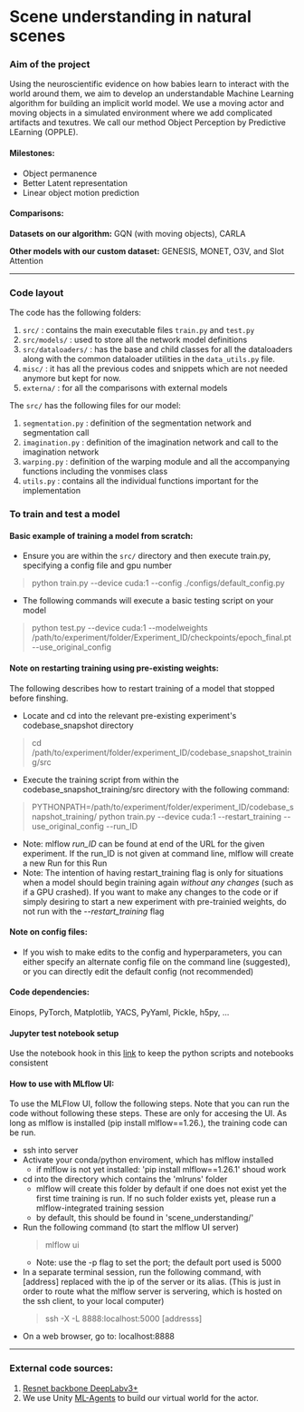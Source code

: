 # Scene understanding in natural scenes

### Aim of the project
Using the neuroscientific evidence on how babies learn to interact with the world around them,
we aim to develop an understandable Machine Learning algorithm for building an implicit world model.
We use a moving actor and moving objects in a simulated environment where we add complicated
artifacts and texutres. We call our method Object Perception by Predictive LEarning (OPPLE).

#### Milestones:
* Object permanence
* Better Latent representation
* Linear object motion prediction

#### Comparisons:
**Datasets on our algorithm:** GQN (with moving objects), CARLA

**Other models with our custom dataset:** GENESIS, MONET, O3V, and Slot Attention

---

### Code layout
The code has the following folders:
1. `src/` : contains the main executable files `train.py` and `test.py`
2. `src/models/` : used to store all the network model definitions
3. `src/dataloaders/` :  has the base and child classes for all the dataloaders along with the
   common dataloader utilities in the `data_utils.py` file.
4. `misc/` : it has all the previous codes and snippets which are not needed anymore but kept for
   now.
5. `externa/` : for all the comparisons with external models

The `src/` has the following files for our model:
1. `segmentation.py` : definition of the segmentation network and segmentation call
2. `imagination.py` : definition of the imagination network and call to the imagination network
3. `warping.py` : definition of the warping module and all the accompanying functions including the
   vonmises class
4. `utils.py` : contains all the individual functions important for the implementation 

### To train and test a model
#### Basic example of training a model from scratch:
* Ensure you are within the `src/` directory and then execute train.py, specifying a config file and gpu number
> python train.py --device cuda:1 --config ./configs/default_config.py 
* The following commands will execute a basic testing script on your model
> python test.py --device cuda:1 --modelweights /path/to/experiment/folder/Experiment_ID/checkpoints/epoch_final.pt  --use_original_config 

#### Note on restarting training using pre-existing weights:
The following describes how to restart training of a model that stopped before finshing.
* Locate and cd into the relevant pre-existing experiment's codebase_snapshot directory 
> cd /path/to/experiment/folder/experiment_ID/codebase_snapshot_training/src
* Execute the training script from within the codebase_snapshot_training/src directory with the following command:
> PYTHONPATH=/path/to/experiment/folder/experiment_ID/codebase_snapshot_training/ python train.py --device cuda:1 --restart_training --use_original_config --run_ID <relevant mlflow run ID>
* Note: mlflow *run_ID* can be found at end of the URL for the given experiment. If the run_ID is not given at command line, mlflow will create a new Run for this Run
* Note: The intention of having restart_training flag is only for situations when a model should begin training again *without any changes* (such as if a GPU crashed). If you want to make any changes to the code or if simply desiring to start a new experiment with pre-trainied weights, do not run with the *--restart_training* flag

#### Note on config files:
* If you wish to make edits to the config and hyperparameters, you can either specify an alternate config file on the command line (suggested), or you can directly edit the default config (not recommended)

#### Code dependencies:
Einops, PyTorch, Matplotlib, YACS, PyYaml, Pickle, h5py, ...

#### Jupyter test notebook setup
Use the notebook hook in this [link](https://github.com/ipython/ipython/issues/8009#issuecomment-78154448)
to keep the python scripts and notebooks consistent

#### How to use with MLflow UI:
To use the MLFlow UI, follow the following steps. Note that you can run the code without following these steps. These are only for accesing the UI. As long as mlflow is installed (pip install mlflow==1.26.), the training code can be run.
* ssh into server
* Activate your conda/python enviroment, which has mlflow installed 
   * if mlflow is not yet installed: 'pip install mlflow==1.26.1' shoud work
* cd into the directory which contains the 'mlruns' folder
   * mlflow will create this folder by default if one does not exist yet the first time training is run. If no such folder exists yet, please run a mlflow-integrated training session
   * by default, this should be found in 'scene_understanding/'
* Run the following command (to start the mlflow UI server)
   > mlflow ui
   * Note: use the -p flag to set the port; the default port used is 5000
* In a separate terminal session, run the following command, with [address] replaced with the ip of the server or its alias. (This is just in order to route what the mlflow server is servering, which is hosted on the ssh client, to your local computer)
   > ssh -X -L 8888:localhost:5000 [addresss]
* On a web browser, go to: localhost:8888


---

### External code sources:
1. [Resnet backbone DeepLabv3+](https://github.com/yassouali/pytorch_segmentation.git) 
2. We use Unity [ML-Agents](https://github.com/Unity-Technologies/ml-agents)
    to build our virtual world for the actor. 

